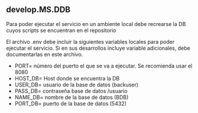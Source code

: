 ## develop.MS.DDB
Para poder ejecutar el servicio en un ambiente local debe recrearse la DB cuyos scripts se encuentran en el repositorio

El archivo .env debe incluir la siguientes variables locales para poder ejecutar el servicio. Si en sus desarrollos incluye variable adicionales, debe documentarlas en este archivo.
  - PORT= número del puerto el que se va a ejecutar. Se recomienda usar el 8080
  - HOST_DB= Host donde se encuentra la DB
  - USER_DB= usuario de la base de datos (backuser)
  - PASS_DB= contraseña base de datos /usuario
  - NAME_DB= nombre de la base de datos (BDB)
  - PORT_DB= puerto de la base de datos (5432)